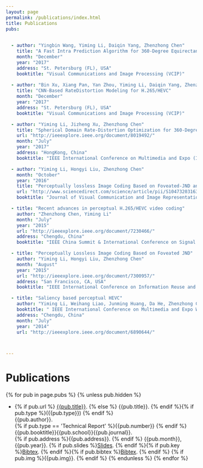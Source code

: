 ```yaml
---
layout: page
permalink: /publications/index.html
title: Publications
pubs:
    

  - author: "Yingbin Wang, Yiming Li, Daiqin Yang, Zhenzhong Chen"
    title: "A Fast Intra Prediction Algorithm for 360-Degree Equirectangular Panoramic Video"
    month: "December"
    year: "2017"
    address: "St. Petersburg (FL), USA"
    booktitle: "Visual Communications and Image Processing (VCIP)"
    
  - author: "Bin Xu, Xiang Pan, Yan Zhou, Yiming Li, Daiqin Yang, Zhenzhong Chen"
    title: "CNN-Based RateDistortion Modeling for H.265/HEVC"
    month: "December"
    year: "2017"
    address: "St. Petersburg (FL), USA"
    booktitle: "Visual Communications and Image Processing (VCIP)"

  - author: "Yiming Li, Jizheng Xu, Zhenzhong Chen"
    title: "Spherical Domain Rate-Distortion Optimization for 360-Degree Video Coding"
    url: "http://ieeexplore.ieee.org/document/8019492/"
    month: "July"
    year: "2017"
    address: "HongKong, China"
    booktitle: "IEEE International Conference on Multimedia and Expo (ICME)"

  - author: "Yiming Li, Hongyi Liu, Zhenzhong Chen"
    month: "October"
    year: "2016"
    title: "Perceptually lossless Image Coding Based on Foveated-JND and H.265/HEVC"
    url: "http://www.sciencedirect.com/science/article/pii/S1047320316301511"
    booktitle: "Journal of Visual Communication and Image Representation (JVCIR) 40 (2016): 600-610"

  - title: "Recent advances in perceptual H.265/HEVC video coding"
    author: "Zhenzhong Chen, Yiming Li"
    month: "July"
    year: "2015"
    url: "http://ieeexplore.ieee.org/document/7230466/"
    address: "Chengdu, China"
    booktitle: "IEEE China Summit & International Conference on Signal and Information Processing (ChinaSIP)"

  - title: "Perceptually Lossless Image Coding Based on Foveated JND"
    author: "Yiming Li, Hongyi Liu, Zhenzhong Chen"
    month: "August"
    year: "2015"
    url: "http://ieeexplore.ieee.org/document/7300957/"
    address: "San Francisco, CA, USA"
    booktitle: "IEEE International Conference on Information Reuse and Integration (IRI)"

  - title: "Saliency based perceptual HEVC"
    author: "Yiming Li, Weihang Liao, Junming Huang, Da He, Zhenzhong Chen"
    booktitle: " IEEE International Conference on Multimedia and Expo Workshop (ICMEW)"
    address: "Chengdu, China"
    month: "July"
    year: "2014"
    url: "http://ieeexplore.ieee.org/document/6890644/"



---
```


# Publications

{% for pub in page.pubs %}
{% unless pub.hidden %}
  - {% if pub.url %} [{{pub.title}}]({{pub.url}}).
    {% else %} {{pub.title}}.
    {% endif %}{% if pub.type %}({{pub.type}})
    {% endif %}<br>
    {{pub.author}}.<br>
    {% if pub.type == 'Technical Report' %}{{pub.number}}
    {% endif %}{{pub.booktitle}}{{pub.school}}{{pub.journal}}.<br>
    {% if pub.address %}{{pub.address}}.
    {% endif %} {{pub.month}}, {{pub.year}}. {% if pub.slides %}[Slides]({{pub.slides}}).
    {% endif %}{% if pub.key %}[Bibtex](http://groups.csail.mit.edu/commit/bibtex.cgi?key={{pub.key}}).
    {% endif %}{% if pub.bibtex %}[Bibtex]({{pub.bibtex}}).
    {% endif %}
    {% if pub.img %}{{pub.img}}.
    {% endif %}
{% endunless %}
{% endfor %}



